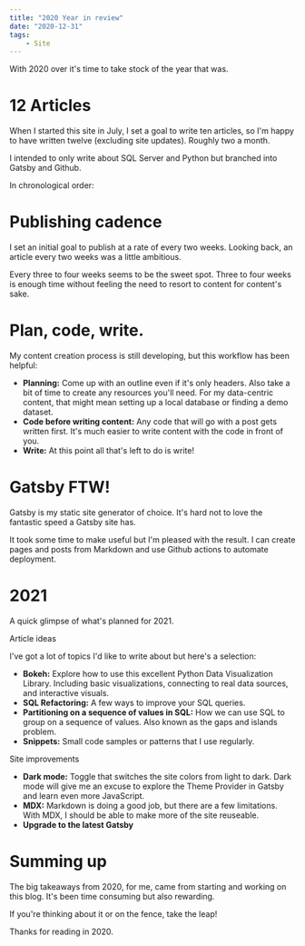 ```yaml
---
title: "2020 Year in review"
date: "2020-12-31"
tags:
    - Site
---
```


With 2020 over it's time to take stock of the year that was.

# 12 Articles

When I started this site in July, I set a goal to write ten articles, so I'm happy to have written twelve (excluding site updates). Roughly two a month.

I intended to only write about SQL Server and Python but branched into Gatsby and Github.

In chronological order:

# Publishing cadence

I set an initial goal to publish at a rate of every two weeks. Looking back, an article every two weeks was a little ambitious. 

Every three to four weeks seems to be the sweet spot. Three to four weeks is enough time without feeling the need to resort to content for content's sake.

# Plan, code, write.

My content creation process is still developing, but this workflow has been helpful:

* **Planning:** Come up with an outline even if it's only headers. Also take a bit of time to create any resources you'll need. For my data-centric content, that might mean setting up a local database or finding a demo dataset.
* **Code before writing content:** Any code that will go with a post gets written first. It's much easier to write content with the code in front of you.
* **Write:** At this point all that's left to do is write!


# Gatsby FTW!

Gatsby is my static site generator of choice. It's hard not to love the fantastic speed a Gatsby site has.

It took some time to make useful but I'm pleased with the result. I can create pages and posts from Markdown and use Github actions to automate deployment.

# 2021

A quick glimpse of what's planned for 2021.

Article ideas

I've got a lot of topics I'd like to write about but here's a selection:

* **Bokeh:** Explore how to use this excellent Python Data Visualization Library. Including basic visualizations, connecting to real data sources, and interactive visuals.
* **SQL Refactoring:** A few ways to improve your SQL queries.
* **Partitioning on a sequence of values in SQL:** How we can use SQL to group on a sequence of values. Also known as the gaps and islands problem.
* **Snippets:** Small code samples or patterns that I use regularly.

Site improvements

* **Dark mode:** Toggle that switches the site colors from light to dark. Dark mode will give me an excuse to explore the Theme Provider in Gatsby and learn even more JavaScript.
* **MDX:** Markdown is doing a good job, but there are a few limitations. With MDX, I should be able to make more of the site reuseable.
* **Upgrade to the latest Gatsby**

# Summing up

The big takeaways from 2020, for me, came from starting and working on this blog. It's been time consuming but also rewarding.

If you're thinking about it or on the fence, take the leap!

Thanks for reading in 2020.